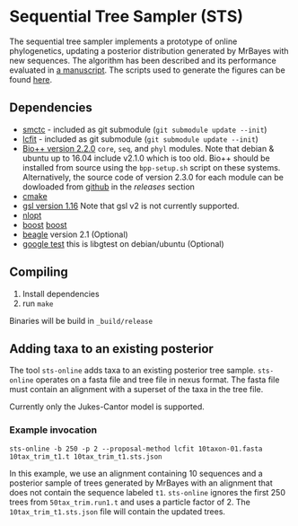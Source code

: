 Sequential Tree Sampler (STS)
=============================

The sequential tree sampler implements a prototype of online phylogenetics, updating a posterior distribution generated by MrBayes with new sequences.
The algorithm has been described and its performance evaluated in [a manuscript][preprint].
The scripts used to generate the figures can be found [here](https://github.com/OnlinePhylo/sts-online-experiments).

## Dependencies

* [smctc][smctc] - included as git submodule (`git submodule update --init`)
* [lcfit][lcfit] - included as git submodule (`git submodule update --init`)
* [Bio++ version 2.2.0][bpp] `core`, `seq`, and `phyl` modules. Note that debian & ubuntu up to 16.04 include v2.1.0 which is too old. Bio++ should be installed from source using the `bpp-setup.sh` script on these systems. Alternatively, the source code of version 2.3.0 for each module can be dowloaded from [github](https://github.com/BioPP) in the _releases_ section
* [cmake][cmake]
* [gsl version 1.16][gsl] Note that gsl v2 is not currently supported.
* [nlopt][nlopt]
* [boost] [boost]
* [beagle][beagle] version 2.1 (Optional)
* [google test][gtest] this is libgtest on debian/ubuntu (Optional)

## Compiling

1. Install dependencies
2. run `make`

Binaries will be build in `_build/release`

## Adding taxa to an existing posterior

The tool `sts-online` adds taxa to an existing posterior tree sample.
`sts-online` operates on a fasta file and tree file in nexus format.
The fasta file must contain an alignment with a superset of the taxa in the tree file.

Currently only the Jukes-Cantor model is supported.

### Example invocation

    sts-online -b 250 -p 2 --proposal-method lcfit 10taxon-01.fasta 10tax_trim_t1.t 10tax_trim_t1.sts.json

In this example, we use an alignment containing 10 sequences and a posterior sample of trees generated by MrBayes with an alignment that does not contain the sequence labeled `t1`.
`sts-online` ignores the first 250 trees from `50tax_trim.run1.t` and  uses a particle factor of 2. The `10tax_trim_t1.sts.json` file will contain the updated trees.



[preprint]: http://biorxiv.org/content/early/2017/06/02/145219
[smctc]: http://www2.warwick.ac.uk/fac/sci/statistics/staff/academic-research/johansen/smctc/
[lcfit]: http://github.com/matsengrp/lcfit/
[beagle]: https://code.google.com/p/beagle-lib/
[bpp]: http://biopp.univ-montp2.fr/
[cmake]: http://www.cmake.org/
[gsl]: https://www.gnu.org/software/gsl/
[nlopt]: http://ab-initio.mit.edu/wiki/index.php/NLopt
[boost]: https://www.boost.org
[gtest]: https://github.com/google/googletest

